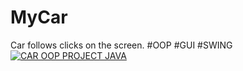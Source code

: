 # MyCar
Car follows clicks on the screen. #OOP #GUI #SWING
<br/>
[![CAR OOP PROJECT JAVA](https://img.youtube.com/vi/0zFQQAvR0AA/0.jpg)](https://youtu.be/0zFQQAvR0AA "Click to Watch on YT!")
